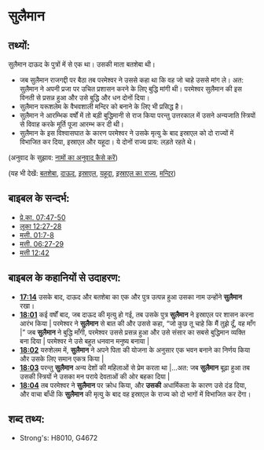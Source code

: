 # सुलैमान #

## तथ्यों: ##

सुलैमान दाऊद के पुत्रों में से एक था। उसकी माता बतशेबा थी।

* जब सुलैमान राजगद्दी पर बैठा तब परमेश्वर ने उससे कहा था कि वह जो चाहे उससे मांग ले। अत: सुलैमान ने अपनी प्रजा पर उचित प्रशासन करने के लिए बुद्धि मांगी थी। परमेश्वर सुलैमान की इस विनती से प्रसन्न हुआ और उसे बुद्धि और धन दोनों दिया।
* सुलैमान यरूशलेम के वैभवशाली मन्दिर को बनाने के लिए भी प्रसिद्ध है।
* सुलैमान ने आरम्भिक वर्षों में तो बड़ी बुद्धिमानी से राज किया परन्तु उत्तरकाल में उसने अन्यजाति स्त्रियों से विवाह करके मूर्ति पूजा आरम्भ कर दी थी। 
* सुलैमान के इस विश्वासघात के कारण परमेश्वर ने उसके मृत्यु के बाद इस्राएल को दो राज्यों में विभाजित कर दिया, इस्राएल और यहूदा। ये दोनों राज्य प्राय: लड़ते रहते थे।

(अनुवाद के सुझाव: [नामों का अनुवाद कैसे करें](rc://en/ta/man/translate/translate-names))

(यह भी देखें: [बतशेबा](../names/bathsheba.md), [दाऊद](../names/david.md), [इस्राएल](../kt/israel.md), [यहूदा](../names/kingdomofjudah.md), [इस्राएल का राज्य](../names/kingdomofisrael.md), [मन्दिर](../kt/temple.md))

## बाइबल के सन्दर्भ: ##

* [प्रे.का. 07:47-50](rc://en/tn/help/act/07/47)
* [लूका 12:27-28](rc://en/tn/help/luk/12/27)
* [मत्ती. 01:7-8](rc://en/tn/help/mat/01/07)
* [मत्ती. 06:27-29](rc://en/tn/help/mat/06/27)
* [मत्ती 12:42](rc://en/tn/help/mat/12/42)

## बाइबल के कहानियों से उदाहरण: ##

* __[17:14](rc://en/tn/help/obs/17/14)__ उसके बाद, दाऊद और बतशेबा का एक और पुत्र उत्पन्न हुआ उसका नाम उन्होंने __सुलैमान__ रखा।
* __[18:01](rc://en/tn/help/obs/18/01)__ कई वर्षों बाद, जब दाऊद की मृत्यु हो गई, तब उसके पुत्र __सुलैमान__ ने इस्राएल पर शासन करना आरंभ किया | परमेश्वर ने __सुलैमान__ से बात की और उससे कहा, “जो कुछ तू चाहे कि मैं तुझे दूँ, वह माँग |” जब __सुलैमान__ ने बुद्धि माँगी, परमेश्वर उससे प्रसन्न हुआ और उसे संसार का सबसे बुद्धिमान व्यक्ति बना दिया | परमेश्वर ने उसे बहुत धनवान मनुष्य बनाया |
* __[18:02](rc://en/tn/help/obs/18/02)__ यरुशेलम में, __सुलैमान__ ने अपने पिता की योजना के अनुसार एक भवन बनाने का निर्णय किया और उसके लिए समान एकत्र किया |
* __[18:03](rc://en/tn/help/obs/18/03)__ परन्तु __सुलैमान__ अन्य देशों की महिलाओं से प्रेम करता था |...अत: जब __सुलैमान__ बूढ़ा हुआ तब उसकी स्त्रियों ने उसका मन पराये देवताओं की ओर बहका दिया |
* __[18:04](rc://en/tn/help/obs/18/04)__ तब परमेश्वर ने __सुलैमान__ पर क्रोध किया, और __उसकी__ अधार्मिकता के कारण उसे दंड दिया, और वाचा बाँधी कि __सुलैमान__ की मृत्यु के बाद वह इस्राएल के राज्य को दो भागों में विभाजित कर देंगा।

## शब्द तथ्य: ##

* Strong's: H8010, G4672
